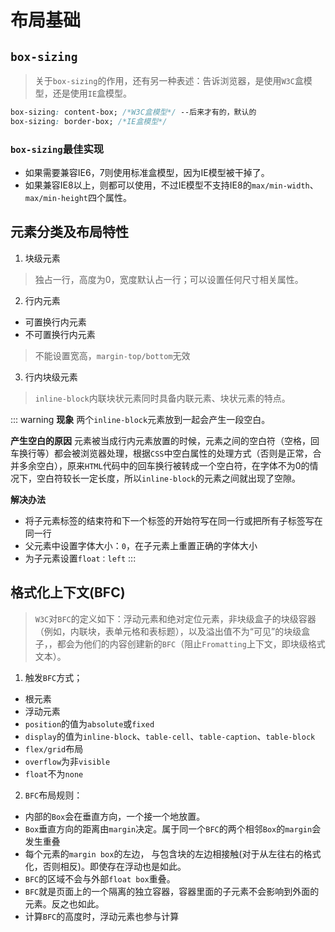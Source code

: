 # 布局基础
## `box-sizing`
> 关于`box-sizing`的作用，还有另一种表述：告诉浏览器，是使用`W3C`盒模型，还是使用`IE`盒模型。
```css
box-sizing: content-box; /*W3C盒模型*/ --后来才有的，默认的
box-sizing: border-box; /*IE盒模型*/
```
### `box-sizing`最佳实现
- 如果需要兼容IE6，7则使用标准盒模型，因为IE模型被干掉了。
- 如果兼容IE8以上，则都可以使用，不过IE模型不支持IE8的`max/min-width`、`max/min-height`四个属性。

## 元素分类及布局特性
1. 块级元素
> 独占一行，高度为0，宽度默认占一行；可以设置任何尺寸相关属性。

2. 行内元素
- 可置换行内元素
- 不可置换行内元素
> 不能设置宽高，`margin-top/bottom`无效

3. 行内块级元素
> `inline-block`内联块状元素同时具备内联元素、块状元素的特点。

::: warning
**现象**
两个`inline-block`元素放到一起会产生一段空白。

**产生空白的原因**
元素被当成行内元素放置的时候，元素之间的空白符（空格，回车换行等）都会被浏览器处理，根据`CSS`中空白属性的处理方式（否则是正常，合并多余空白），原来`HTML`代码中的回车换行被转成一个空白符，在字体不为0的情况下，空白符较长一定长度，所以`inline-block`的元素之间就出现了空隙。

**解决办法**
- 将子元素标签的结束符和下一个标签的开始符写在同一行或把所有子标签写在同一行
- 父元素中设置字体大小：`0`，在子元素上重置正确的字体大小
- 为子元素设置`float：left`
:::

## 格式化上下文(BFC)
> `W3C`对`BFC`的定义如下：浮动元素和绝对定位元素，非块级盒子的块级容器（例如，内联块，表单元格和表标题），以及溢出值不为“可见”的块级盒子，，都会为他们的内容创建新的`BFC`（阻止`Fromatting`上下文，即块级格式文本）。

1. 触发`BFC`方式；
- 根元素
- 浮动元素
- `position`的值为`absolute`或`fixed`
- `display`的值为`inline-block`、`table-cell`、`table-caption`、`table-block`
- `flex/grid`布局
- `overflow`为非`visible`
- `float`不为`none`

2. `BFC`布局规则：
- 内部的`Box`会在垂直方向，一个接一个地放置。
- `Box`垂直方向的距离由`margin`决定。属于同一个`BFC`的两个相邻`Box`的`margin`会发生重叠
- 每个元素的`margin box`的左边， 与包含块的左边相接触(对于从左往右的格式化，否则相反)。即使存在浮动也是如此。
- `BFC`的区域不会与外部`float box`重叠。
- `BFC`就是页面上的一个隔离的独立容器，容器里面的子元素不会影响到外面的元素。反之也如此。
- 计算`BFC`的高度时，浮动元素也参与计算